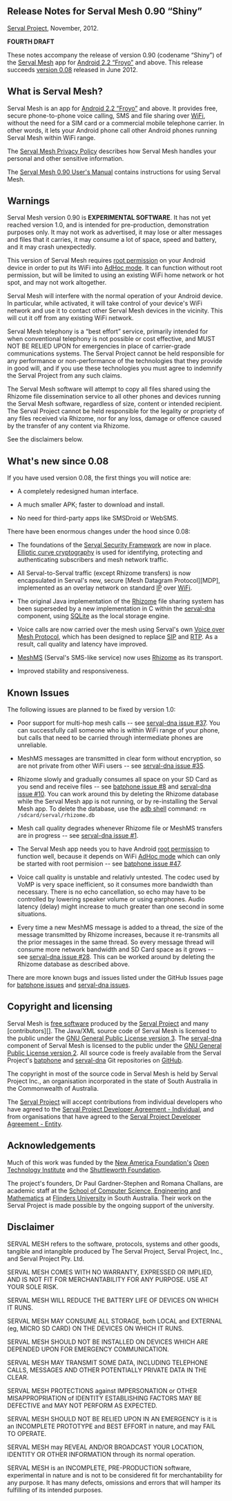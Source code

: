 Release Notes for Serval Mesh 0.90 “Shiny”
------------------------------------------
[Serval Project][], November, 2012.

**FOURTH DRAFT**

These notes accompany the release of version 0.90 (codename “Shiny”) of the
[Serval Mesh][] app for [Android 2.2 “Froyo”][] and above.  This release
succeeds [version 0.08][] released in June 2012.

What is Serval Mesh?
--------------------

Serval Mesh is an app for [Android 2.2 “Froyo”][] and above.  It provides free,
secure phone-to-phone voice calling, SMS and file sharing over [WiFi][],
without the need for a SIM card or a commercial mobile telephone carrier.  In
other words, it lets your Android phone call other Android phones running
Serval Mesh within WiFi range.

The [Serval Mesh Privacy Policy][] describes how Serval Mesh handles your
personal and other sensitive information.

The [Serval Mesh 0.90 User's Manual](TBC) contains instructions for using
Serval Mesh.

Warnings
--------

Serval Mesh version 0.90 is **EXPERIMENTAL SOFTWARE**.  It has not yet reached
version 1.0, and is intended for pre-production, demonstration purposes only.
It may not work as advertised, it may lose or alter messages and files that it
carries, it may consume a lot of space, speed and battery, and it may crash
unexpectedly.

This version of Serval Mesh requires [root permission][] on your Android device
in order to put its WiFi into [AdHoc mode][].  It can function without root
permission, but will be limited to using an existing WiFi home network or hot
spot, and may not work altogether.

Serval Mesh will interfere with the normal operation of your Android device.
In particular, while activated, it will take control of your device's WiFi
network and use it to contact other Serval Mesh devices in the vicinity.  This
will cut it off from any existing WiFi network.

Serval Mesh telephony is a “best effort” service, primarily intended for when
conventional telephony is not possible or cost effective, and MUST NOT BE
RELIED UPON for emergencies in place of carrier-grade communications systems.
The Serval Project cannot be held responsible for any performance or
non-performance of the technologies that they provide in good will, and if you
use these technologies you must agree to indemnify the Serval Project from any
such claims.

The Serval Mesh software will attempt to copy all files shared using the
Rhizome file dissemination service to all other phones and devices running the
Serval Mesh software, regardless of size, content or intended recipient.  The
Serval Project cannot be held responsible for the legality or propriety of any
files received via Rhizome, nor for any loss, damage or offence caused by the
transfer of any content via Rhizome.

See the disclaimers below.

What's new since 0.08
---------------------

If you have used version 0.08, the first things you will notice are:

 * A completely redesigned human interface.

 * A much smaller APK; faster to download and install.

 * No need for third-party apps like SMSDroid or WebSMS.

There have been enormous changes under the hood since 0.08:

 * The foundations of the [Serval Security Framework][] are now in place.
   [Elliptic curve cryptography][NaCl] is used for identifying, protecting and
   authenticating subscribers and mesh network traffic.

 * All Serval-to-Serval traffic (except Rhizome transfers) is now encapsulated
   in Serval's new, secure [Mesh Datagram Protocol][MDP], implemented as an
   overlay network on standard [IP][] over [WiFi][].

 * The original Java implementation of the [Rhizome][] file sharing system has
   been superseded by a new implementation in C within the [serval-dna][]
   component, using [SQLite][] as the local storage engine.

 * Voice calls are now carried over the mesh using Serval's own [Voice over
   Mesh Protocol][VoMP], which has been designed to replace [SIP][] and
   [RTP][].  As a result, call quality and latency have improved.

 * [MeshMS][] (Serval's SMS-like service) now uses [Rhizome][] as its transport.

 * Improved stability and responsiveness.

Known Issues
------------

The following issues are planned to be fixed by version 1.0:

 * Poor support for multi-hop mesh calls -- see [serval-dna issue #37][].  You
   can successfully call someone who is within WiFi range of your phone, but
   calls that need to be carried through intermediate phones are unreliable.

 * MeshMS messages are transmitted in clear form without encryption, so are not
   private from other WiFi users -- see [serval-dna issue #35][].

 * Rhizome slowly and gradually consumes all space on your SD Card as you send
   and receive files -- see [batphone issue #8][] and [serval-dna issue #10][].
   You can work around this by deleting the Rhizome database while the Serval
   Mesh app is not running, or by re-installing the Serval Mesh app.  To delete
   the database, use the [adb shell][] command: `rm /sdcard/serval/rhizome.db`

 * Mesh call quality degrades whenever Rhizome file or MeshMS transfers are in
   progress -- see [serval-dna issue #1][].

 * The Serval Mesh app needs you to have Android [root permission][] to
   function well, because it depends on WiFi [AdHoc mode][] which can only be
   started with root permision -- see [batphone issue #47][].

 * Voice call quality is unstable and relativly untested.  The codec used by
   VoMP is very space inefficient, so it consumes more bandwidth than
   necessary.  There is no echo cancellation, so echo may have to be controlled
   by lowering speaker volume or using earphones.  Audio latency (delay) might
   increase to much greater than one second in some situations.

 * Every time a new MeshMS message is added to a thread, the size of the
   message transmitted by Rhizome increases, because it re-transmits all the
   prior messages in the same thread.  So every message thread will consume
   more network bandwidth and SD Card space as it grows -- see [serval-dna
   issue #28][].  This can be worked around by deleting the Rhizome database as
   described above.

There are more known bugs and issues listed under the GitHub Issues page for
[batphone issues][] and [serval-dna issues][].

Copyright and licensing
-----------------------

Serval Mesh is [free software][] produced by the [Serval Project][] and many
[contributors][].  The Java/XML source code of Serval Mesh is licensed to the
public under the [GNU General Public License version 3][GPL3].  The
[serval-dna][] component of Serval Mesh is licensed to the public under the
[GNU General Public License version 2][GPL2].  All source code is freely
available from the Serval Project's [batphone][] and [serval-dna][] Git
repositories on [GitHub][].

The copyright in most of the source code in Serval Mesh is held by Serval
Project Inc., an organisation incorporated in the state of South Australia in
the Commonwealth of Australia.

The [Serval Project][] will accept contributions from individual developers who
have agreed to the [Serval Project Developer Agreement - Individual][individ],
and from organisations that have agreed to the [Serval Project Developer
Agreement - Entity][entity].

Acknowledgements
----------------

Much of this work was funded by the [New America Foundation's][NAF] [Open
Technology Institute][OTI] and the [Shuttleworth Foundation][].

The project's founders, Dr Paul Gardner-Stephen and Romana Challans, are
academic staff at the [School of Computer Science, Engineering and
Mathematics][CSEM] at [Flinders University][] in South Australia.  Their work
on the Serval Project is made possible by the ongoing support of the
university.

Disclaimer
----------

SERVAL MESH refers to the software, protocols, systems and other goods,
tangible and intangible produced by The Serval Project, Serval Project, Inc.,
and Serval Project Pty. Ltd.

SERVAL MESH COMES WITH NO WARRANTY, EXPRESSED OR IMPLIED, AND IS NOT FIT FOR
MERCHANTABILITY FOR ANY PURPOSE. USE AT YOUR SOLE RISK.

SERVAL MESH WILL REDUCE THE BATTERY LIFE OF DEVICES ON WHICH IT RUNS.

SERVAL MESH MAY CONSUME ALL STORAGE, both LOCAL and EXTERNAL (eg, MICRO SD
CARD) ON THE DEVICES ON WHICH IT RUNS.

SERVAL MESH SHOULD NOT BE INSTALLED ON DEVICES WHICH ARE DEPENDED UPON FOR
EMERGENCY COMMUNICATION.

SERVAL MESH MAY TRANSMIT SOME DATA, INCLUDING TELEPHONE CALLS, MESSAGES AND
OTHER POTENTIALLY PRIVATE DATA IN THE CLEAR.

SERVAL MESH PROTECTIONS against IMPERSONATION or OTHER MISAPPROPRIATION of
IDENTITY ESTABLISHING FACTORS MAY BE DEFECTIVE and MAY NOT PERFORM AS EXPECTED.

SERVAL MESH SHOULD NOT BE RELIED UPON IN AN EMERGENCY is it is an INCOMPLETE
PROTOTYPE and BEST EFFORT in nature, and may FAIL TO OPERATE.

SERVAL MESH may REVEAL AND/OR BROADCAST YOUR LOCATION, IDENTITY OR OTHER
INFORMATION through its normal operation.

SERVAL MESH is an INCOMPLETE, PRE-PRODUCTION software, experimental in nature
and is not to be considered fit for merchantability for any purpose.  It has
many defects, omissions and errors that will hamper its fulfilling of its
intended purposes.


[Serval Project]: http://www.servalproject.org/
[Serval Mesh]: https://play.google.com/store/apps/details?id=org.servalproject
[Serval Mesh Privacy Policy]: ./PRIVACY.md
[Serval Security Framework]: https://github.com/servalproject/serval-docs/blob/master/serval-security-framework/ServalSecurityFramework.odt
[version 0.08]: ./doc/RELEASE-0.08.md
[NAF]: http://www.newamerica.net/
[OTI]: http://oti.newamerica.net/
[Shuttleworth Foundation]: http://www.shuttleworthfoundation.org/
[Flinders University]: http://www.flinders.edu.au/
[CSEM]: http://www.flinders.edu.au/science_engineering/csem/
[Android 2.2 “Froyo”]: http://developer.android.com/about/versions/android-2.2-highlights.html
[Rhizome]: http://developer.servalproject.org/dokuwiki/doku.php?id=content:technologies:rhizome
[MeshMS]: http://developer.servalproject.org/dokuwiki/doku.php?id=content:technologies:meshms
[VoMP]: http://developer.servalproject.org/dokuwiki/doku.php?id=content:technologies:vomp
[NaCl]: http://nacl.cr.yp.to/
[IP]: http://en.wikipedia.org/wiki/Internet_Protocol
[WiFi]: http://en.wikipedia.org/wiki/Wi-Fi
[SQLite]: http://www.sqlite.org/
[SIP]: http://en.wikipedia.org/wiki/Session_Initiation_Protocol
[RTP]: http://en.wikipedia.org/wiki/Real-time_Transport_Protocol
[batphone]: https://github.com/servalproject/batphone
[serval-dna]: https://github.com/servalproject/serval-dna
[GitHub]: https://github.com/servalproject
[free software]: http://www.gnu.org/philosophy/free-sw.html
[root permission]: http://en.wikipedia.org/wiki/Android_rooting
[AdHoc mode]: http://compnetworking.about.com/cs/wirelessfaqs/f/adhocwireless.htm
[batphone issues]: https://github.com/servalproject/batphone/issues
[serval-dna issues]: https://github.com/servalproject/serval-dna/issues
[adb shell]: http://developer.android.com/tools/help/adb.html
[GPL3]: http://gplv3.fsf.org/
[GPL2]: http://www.gnu.org/licenses/gpl-2.0.html
[individ]: http://developer.servalproject.org/dokuwiki/lib/exe/fetch.php?media=content:software:developeragreements:serval_project_inc-individual.pdf
[entity]: http://developer.servalproject.org/dokuwiki/lib/exe/fetch.php?media=content:software:developeragreements:serval_project_inc-entity.pdf
[batphone issue #8]: https://github.com/servalproject/batphone/issues/8
[batphone issue #47]: https://github.com/servalproject/batphone/issues/47
[serval-dna issue #1]: https://github.com/servalproject/serval-dna/issues/1
[serval-dna issue #10]: https://github.com/servalproject/serval-dna/issues/10
[serval-dna issue #28]: https://github.com/servalproject/serval-dna/issues/28
[serval-dna issue #35]: https://github.com/servalproject/serval-dna/issues/35
[serval-dna issue #37]: https://github.com/servalproject/serval-dna/issues/37

